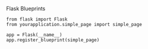 Flask Blueprints
```
from flask import Flask
from yourapplication.simple_page import simple_page

app = Flask(__name__)
app.register_blueprint(simple_page)
```
